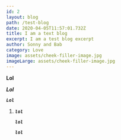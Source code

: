 ```yaml
---
id: 2
layout: blog
path: /test-blog
date: 2020-04-05T11:57:01.732Z
title: I am a text blog
excerpt: I am a test blog excerpt
author: Sonny and Bab
category: Love
image: assets/cheek-filler-image.jpg
imageLarge: assets/cheek-filler-image.jpg
---
```

**Lol**

***Lol***

***`Lol`***

1. ***`lol`***

   ***`lol`***

   ***`lol`***